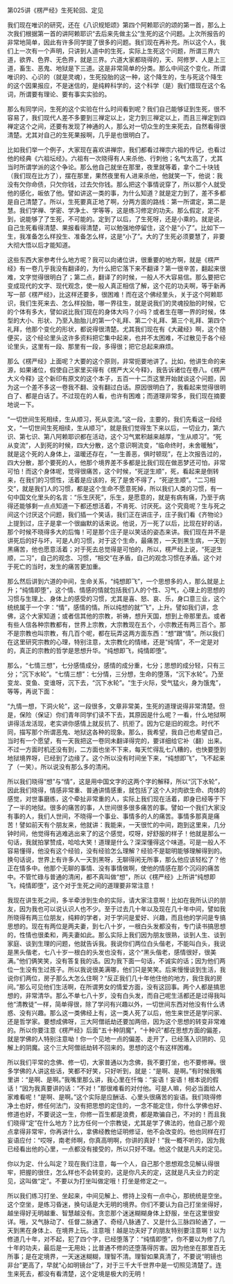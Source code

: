   

第025讲《楞严经》生死轮回、定见

我们现在唯识的研究，还在《八识规矩颂》第四个阿赖耶识的颂的第一首，那么上次我们根据第一首的讲阿赖耶识“去后来先做主公”生死的这个问题。上次所报告的非常地简单，因此有许多同学提了很多的问题。我们现在再补充。所以这个人，我们上一次有一个声明，只讲到人道中的生死，实际上生死这个问题，所谓三界六道，欲界、色界、无色界，就是三界。六道大家都晓得的，天、阿修罗、人是上三道，畜生、恶鬼、地狱是下三道。这是非常简单的分类。那么中间这个变化，所谓唯识的、心识的（就是灵魂），生死投胎的这一种，这个降生的，生与死这个降生的这个因果报应，不是迷信的，是纯粹科学的，这个科学（是）我们借现在这个名词，所谓要有理论、要有事实实验的。

那么有同学问，生死的这个实验在什么时间看到呢？我们自己能够证到生死，很不容易了，我们现代人差不多要到三禅定以上，定力到三禅定以上，而且三禅定到四禅定这个之间，还要有发现了神通的人，那么对一切众生的生来死去，自然看得很清楚。尤其对自己的生死果报啊，几乎是也很明白了。

比如我们举一个例子，大家现在喜欢讲禅宗，我们都看过禅宗六祖的传记，也看过他的经典《六祖坛经》。六祖有一次晓得有人来杀他、行刺他；名气太高了，尤其当时所谓学派的这个争论。那么他自己就坐在那里，夜里就等着，拿个二十块钱（我们现在比方了），摆在那里，果然夜里有人进来杀他，他就笑一下，他说：我没有欠你命债，只欠你钱，过去欠你钱。那么把这个事情说穿了，所以那个人就受他的感化，皈依了他。譬如讲这一类的事，为什么知道？就是定力到了，差不多都是自己清楚了。所以，生死要真正地了啊，分两方面的路线：第一所谓定，第二是慧。我们学禅、学密、学净土、学等等，这是练习修定的功夫。那么假定，定不到，说能够了了生死，不可能的。定到了以后，了生死呀，还是小乘的。就是说，自己生死看得清楚、果报看得清楚，可以勉强地停留住，这个是“小了”。比如下一生，我准备怎么样投生、准备怎么样，这是“小了”。大的了生死必须要慧了，非要大彻大悟以后才能知道。

这些东西大家参考什么地方呢？我可以向诸位讲，很重要的地方啊，就是《楞严经》有一卷几乎我没有翻译的，为什么把它落下来不翻译？第一很辛苦，翻起来很难，文字觉得很明白了；第二点，翻译了的时候，一般人不大容易信。那么要把它变成现代的文字、现代观念，使一般人真正相信了解，这个花的功夫啊，等于新再写一部《楞严经》，比这样还要多，很困难！而在这个佛经里头，关于这个阿赖耶识，我们生死来去、怎么样投胎，哪一界往生，就是说我们的灵魂投胎的时候，它的个体有多大，譬如说比我们现在的身体大吗？小吗？或者生在哪一界的时候，体型的大小、形状、乃至入胎胎儿的第一个礼拜、第二个礼拜、第三个礼拜、第四个礼拜，他那个变化的形状，都说得很清楚。尤其我们现在有《大藏经》啊，这个随便买，这个经论里头这许多资料把它集中起来，也并不太困难，不过散见于各个经论里头，这里有一段、那里有一段，多得很；把它总起来麻烦。

那么《楞严经》上面呢？大要的这个原则，非常扼要地讲了。比如，他讲生命的来源，如果诸位，假使自己家里买得有《楞严大义今释》，我告诉诸位在卷八。《楞严大义今释》这个新印有原文的这个本子，五百一十二页这里开始就谈这个问题，因为这一个差不多这一卷我不翻、没有翻过白话。原因很明白了，我看起来觉得很明白了、都是白话了。不过现在的人看，也许有困难；而道理非常多，我们现在摘要地说一下。

“一切世间生死相续，生从顺习，死从变流。”这一段，主要的，我们先看这一段经文，“一切世间生死相续，生从顺习”，就是我们觉得生下来以后，一切业力，第六识、第七识、第八阿赖耶识都在活动，这个习气累积越来越厚，“生从顺习”。“死从变流”，人到死的时候，四大分散，这个意识啊流变，“临命终时，未舍暖触”，就是这个死的人身体上，温暖还存在，“一生善恶，俱时顿现”，在上次报告过的，四大分散，那个要死的人，他那个境界差不多都是比我们现在做恶梦还可怕，非常可怕！而这个身体呢，觉得很痛苦，这个时候，“死逆生顺”，死，看起来是倒转来，在我们的习惯性，活着是应该的，死了是舍不得了，“死逆生顺”。“二习相交”，就是我们人的习惯，都是这个生命不愿意死掉，所以我们人类的习惯，有一句中国文化里头的名言：“乐生厌死”，乐生，是愿意的，就是有病有痛，乃至于病得还能够剩一点点知道一下都还想活着，不肯死、讨厌死。这个究竟呢？生与死之间这个讨厌这个问题，我们插一个笑话，我们正在讲庄子，庄子我们看《齐物论》上提到过，庄子是拿一个很幽默的话来说。他说，万一死了以后，比现在好的话，那个时候不晓得多大的后悔！可是那个庄子是以笑话的姿态来讲。我们现在并不是讲死后的好与坏，可是人的习惯，对于这个生命，最痛苦，一天到黑生病，一天到黑痛苦，他也愿意活着；对于死去总觉得是可怕的，所以，楞严经上说，“死逆生顺，二习”，自己的观念、习惯，“相交”在矛盾，自己的观念习惯在矛盾。这个对于死亡的当时，发生的痛苦更加重。

那么然后讲到六道的中间，生命关系，“纯想即飞”，一个思想多的人，那么就是上升；“纯情即堕”，这个情、情感的情就包括我们人的个性、习气，心理上的思想的习惯与生理上、身体上的感受的习惯，尤其是喜、怒、哀、乐，身口意三业，这个统统属于一个字：“情”，感情的情。所以纯想的就“飞”，上升。譬如我们讲，念佛，这个大家知道；或者信其他的宗教，祈祷，想升天国，想到上帝那里去。或者有些人信各种宗教都有，世界上宗教，大宗教现在五个，小宗教还有两三百个。那不是宗教也叫宗教，有几百个呢，都在玩弄这两方面东西：“想”跟“情”。所以我们在这里研究宗教的心理，特别注意，太宗教化的情绪，还是“纯情”，不一定是对的，真正的宗教的哲学是思想升华。“纯想即飞，纯情即堕”。

那么，“七情三想”，七分感情成分，感情的成分重，七分；思想的成分轻，只有三分；“沉下水轮”。“七情三想”：七分情，三分想，生命的堕落，“沉下水轮”。乃至变龙、变鱼、变谁呀，沉下去，“沉下水轮”。“生于火际，受气猛火，身为饿鬼”，等等，再说下面：

“九情一想，下洞火轮”，这一段很多，文章非常美，生死的道理说得非常清楚。但是，保险（保证）你们青年同学们读不下去，其原因是什么呢？一看，什么地狱啊讲得活龙活现，老实讲你感情上就反抗了、抗拒了。因为它是旧的观念。时代不同，描写那个所谓恶鬼、地狱这各种的现象。那么，我希望，我自己也希望自己，当时有一个愿望，有一天我把这一卷同未翻译得完的，要详细给它补（翻）出来。不过一方面时机还没有到，二方面也坐不下来，每天忙得乱七八糟的，也快要堕到地狱境界呀，已经到了边缘了。这个所以没有时间坐下来，“纯想即飞”，飞不起来了（一笑）。所以说没有那么多的清闲。

所以我们晓得“想”与“情”，这是用中国文字的这两个字的解释，所以“沉下水轮”，因此我们晓得，情感非常重、普通讲情感重，就包括了这个人对肉欲生命、肉体的感觉，对世事磨练，这个牵扯非常重的人，实际上我们现在活着，即身已经等于下了一半的地狱。很多的痛苦的事，人世间很多很多痛苦的事。譬如一个我们大家没有事的人，我们人世间，不晓得一个事业、事情多的人的痛苦。事情多那真是痛苦！譬如前天有个朋友来，他就讲：我能来，一天很忙的中间，跑到这里来，几分钟时间，他觉得有逃难逃出来了的这个感觉，哎呀，好舒服的样子！他就是那么一句话，我就拍掌赞成，哈哈大笑！道理是什么？深深懂得这个味道。可是一般人不容易懂得，他没有这个经验，没有经验怎么理解？经验不是聪明能够理解得到的。换句话说，世界上有许多人一天到黑呀，无聊得闲无所事，那么他应该轻松了？他正在情多中。他那个无聊的事情、没有事情做啊，使他的情感在那个沉闷的痛苦中。不管忙碌与普通的清闲，都不真叫做“想”，所以《楞严经》上所讲“纯想即飞，纯情即堕”，这个对于生死之间的道理要非常注意！

我现在讲生死之间，多半牵涉到生命的实际，请大家注意啊！比如在我所认识的朋友，因为我也可以说认识人也不少。至于过去几十年以及现在几十年中间，譬如我所晓得有两三位朋友，纯粹的学者，对于学问是爱好、兴趣，而且他的学问是专搞思想的。现在有两位是两夫妻，到七八十岁，一根白头发都没有，专门读书搞思想的，性情也很柔和，两夫妻如此。那么实际上我们因为朋友很熟，谈到人生、谈到家庭、谈到生理的问题，他就告诉我。我说你们两位白头偕老，不能叫白头，我说是黑头偕老，七八十岁一根白的头发也没有，这个“黑头偕老，感情很好，很美满。”他们俩笑笑，没有答复我的话。因为我下面一句话，不诚实的话；因为他们两位一生没有生过孩子。所以我说很美满哪，他们只是笑笑。后来慢慢谈到生活，我说你们两位，房子那么大怎么住啊？“反正我们几十年他住他的地方，我住我的房间。”那么可见他们生活啊，在所谓男女的情爱方面，没有这回事。两个人都是搞思想的，非常清华。那么不单七八十岁，没有白头发，而自己呢生活都还是过得我叫他“清教徒”一样，简单得很，除了学问有兴趣以外，一切世间东西对他没有什么诱惑、没有兴趣。那么这一类佛经上有，这一类人死了以后，他生来世还是学问家、还是哲学家。要想成佛呀，三大阿僧祇劫还要加两倍，因为这个思想的转变非常难的。所以你要注意《楞严经》后面“五十种阴魔”，“十种识”都在思想方面的偏差，就是学佛的人特别注意呦！你一个见地一点的偏差、走开了，已经落入识阴的、见解上的阴魔。这个三大阿僧祇劫转不回来的。思想的这个有这样困难。

所以我们平常的念佛、修一切，大家普通以为念佛，我不要打坐，也不要修禅。很多学佛的人讲这些话，笑都不好笑，只好听到，就是：“是啊、是啊。”有时候我嘴里讲：“是啊、是啊。”我嘴里那么讲，我心里在忏悔：“妄语！妄语！根本说的假话！”因为我真要讲的话：“不对！”那很难看的对付他。可是人嘛，何必当面给人家难看呢！“是啊、是啊。”这个实际是应酬话、心里头很痛苦的妄语。我们晓得修净土也好，修任何法门，没有把思想的定住的，一念不能定住，你什么学佛也好、修道也好，不要说这一生，你修一百生都是浪费，都是欺骗自己，不对的！而且我们晓得“定”在什么地方？比方任何一个宗教徒，尤其是学了佛法的，他自己那个观点拿得非常牢，你再讲什么，拿佛经教他证明修证，他不会改变的。他也同样在打妄语应付：“哎呀，南老师啊，你真高明啊，你讲的真好！”我一概不听的，因为我已经看出他的心里，一点都没有接受的，所以只好不理。他这个就是凡夫的定见。

你以为定、什么叫定？现在我们注意，每一个人，自己那个思想观念见解认得很牢，把握的很住，怎么样也不会转变的，这是你凡夫的定，这就是凡夫业力的定见，这叫做“定”。不要以为打坐叫做定哦！打坐是修定之一。

所以我们练习打坐、坐起来，中间见解上、修持上没有一点中心，那统统是空坐。这个空坐，是练习昏迷，换句话是大无明的境界。你们不要认为自己打坐坐得好，越坐得好无明越重、智慧越没有。贪恋那个迷迷糊糊身体上舒服，坐在这里很安详。哦，又气脉动了、任督二脉通了、奇经八脉通了、又是什么三脉四轮通了，一天到黑在身体上、在境界上玩。注意哦！越是功夫好了的朋友特别要注意啊！以为修道几十年，对不起，犯了四个字，已经堕落了：“纯情即堕”，你不要以为修了几十年的功夫，最后是一无用处；比普通不修的还堕落得厉害。因为他坐在那里百无所事；是在定境界，一天迷迷糊糊，理智不清。理智如果真清了，不要说“明镜也非台”更高了，早就“心如明镜台”了，对于三千大千世界中是一切照见清楚了。连生来死去，都没有看清楚，这个定境是极大的无明！